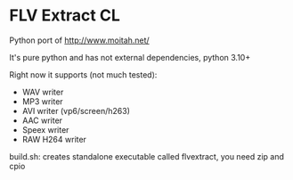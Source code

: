 # FLV Extract CL

Python port of <http://www.moitah.net/>

It's pure python and has not external dependencies, python 3.10+

Right now it supports (not much tested):

- WAV writer
- MP3 writer
- AVI writer (vp6/screen/h263)
- AAC writer
- Speex writer
- RAW H264 writer

build.sh: creates standalone executable called flvextract,
you need zip and cpio
